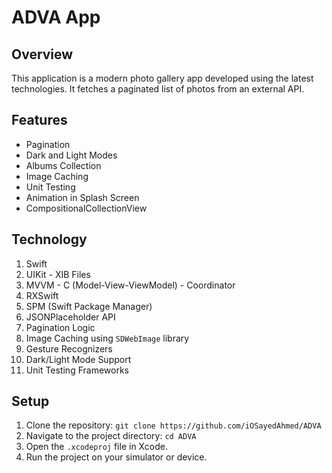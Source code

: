 # ADVA App

## Overview
This application is a modern photo gallery app developed using the latest technologies. It fetches a paginated list of photos from an external API.

## Features
- Pagination 
- Dark and Light Modes
- Albums Collection
- Image Caching
- Unit Testing
- Animation in Splash Screen
- CompositionalCollectionView

  
## Technology

1. Swift
2. UIKit - XIB Files
3. MVVM - C (Model-View-ViewModel) - Coordinator
4. RXSwift
5. SPM (Swift Package Manager)
6. JSONPlaceholder API
7. Pagination Logic
8. Image Caching  using `SDWebImage` library
9. Gesture Recognizers
10. Dark/Light Mode Support
11. Unit Testing Frameworks


## Setup
1. Clone the repository: `git clone https://github.com/iOSayedAhmed/ADVA`
2. Navigate to the project directory: `cd ADVA`
3. Open the `.xcodeproj` file in Xcode.
4. Run the project on your simulator or device.

